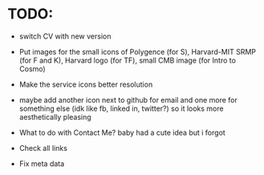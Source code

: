 # TODO:

- switch CV with new version

- Put images for the small icons of Polygence (for S), Harvard-MIT SRMP (for F and K), Harvard logo (for TF), small CMB image (for Intro to Cosmo)

- Make the service icons better resolution

- maybe add another icon next to github for email and one more for something else (idk like fb, linked in, twitter?) so it looks more aesthetically pleasing

- What to do with Contact Me? baby had a cute idea but i forgot

- Check all links

- Fix meta data